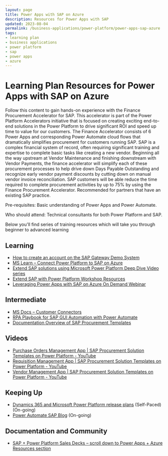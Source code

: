 ```yaml
---
layout: page
title: Power Apps with SAP on Azure
description: Resources for Power Apps with SAP
updated: 2023-08-04
permalink: /business-applications/power-platform/power-apps-sap-azure
tags:
- learning plan
- business applications
- power platform
- sap
- power apps
- azure
---
```


# Learning Plan Resources for Power Apps with SAP on Azure

Follow this content to gain hands-on experience with the Finance Procurement Accelerator for SAP. This accelerator is part of the Power Platform Accelerators initiative that is focused on creating exciting end-to-end solutions in the Power Platform to drive significant ROI and speed up time to value for our customers. The Finance Accelerator consists of 6 Power Apps and corresponding Power Automate cloud flows that dramatically simplifies procurement for customers running SAP. SAP is a complex financial system of record, often requiring significant training and expertise to complete basic tasks like creating a new vendor. Beginning all the way upstream at Vendor Maintenance and finishing downstream with Vendor Payments, the finance accelerator will simplify each of these procurement processes to help drive down Days Payable Outstanding and recognize early vendor payment discounts by cutting down on manual vendor invoice reconciliation. SAP customers will be able reduce the time required to complete procurement activities by up to 75% by using the Finance Procurement Accelerator.
Recommended for partners that have an existing SAP practice.   

Pre-requisites: Basic understanding of Power Apps and Power Automate. 

Who should attend: Technical consultants for both Power Platform and SAP.  

Below you'll find series of training resources which will take you through beginner to advanced learning

## Learning

* [How to create an account on the SAP Gateway Demo System](https://developers.sap.com/tutorials/gateway-demo-signup.html)
* [MS Learn – Connect Power Platform to SAP on Azure](https://docs.microsoft.com/en-us/learn/modules/connect-power-platform-to-sap-azure/)
* [Extend SAP solutions using Microsoft Power Platform Deep Dive Video series](https://www.youtube.com/playlist?list=PLvqyDwoCkBXb3tRy411U3Cut8rBvZ_oNI)
* [Extend SAP with Power Platform Workshop Resources](https://github.com/microsoft/PartnerResources/tree/main/assets/PowerAppsWithSAP)
* [Leveraging Power Apps with SAP on Azure On Demand Webinar](https://msuspartners.eventbuilder.com/event/53451?source=LeveragingPowerAppsSAPonAzure)


## Intermediate

* [MS Docs – Customer Connectors](https://docs.microsoft.com/en-us/connectors/custom-connectors/)
* [RPA Playbook for SAP GUI Automation with Power Automate](https://aka.ms/MicrosoftRPAPlaybookForSAPGUI)
* [Documentation Overview of SAP Procurement Templates](https://aka.ms/learn-sap-integration)

## Videos

* [Purchase Orders Management App | SAP Procurement Solution Templates on Power Platform - YouTube](https://www.youtube.com/watch?v=cmHWhALIRsY)
* [Requisition Management App | SAP Procurement Solution Templates on Power Platform - YouTube](https://www.youtube.com/watch?v=5AdsO-qJ8O0)
* [Vendor Management App | SAP Procurement Solution Templates on Power Platform - YouTube](https://www.youtube.com/watch?v=pifzGJ9nx0c)

## Keeping Up

* [Dynamics 365 and Microsoft Power Platform release plans](https://docs.microsoft.com/en-us/dynamics365/release-plans/) (Self-Paced) (On-going)
* [Power Automate SAP Blog](https://powerapps.microsoft.com/en-us/blog/run-your-enterprise-on-power-platform-with-new-enterprise-application-templates/) (On-going)

## Documentation and Community

* [SAP + Power Platform Sales Decks – scroll down to Power Apps + Azure Resources section](https://powerplatformpartners.transform.microsoft.com/products/powerapps?tab=go-to-market)

